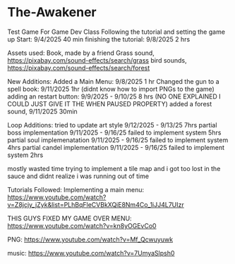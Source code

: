 # The-Awakener
 Test Game For Game Dev Class
 Following the tutorial and setting the game up Start: 9/4/2025 40 min
 finishing the tutorial: 9/8/2025 2 hrs

 Assets used:
 Book, made by a friend
 Grass sound, https://pixabay.com/sound-effects/search/grass
 bird sounds, https://pixabay.com/sound-effects/search/forest

 New Additions:
 Added a Main Menu: 9/8/2025 1 hr
 Changed the gun to a spell book: 9/11/2025 1hr (didnt know how to import PNGs to the game)
 adding an restart button: 9/9/2025 - 9/10/25 8 hrs (NO ONE EXPLAINED I COULD JUST GIVE IT THE WHEN PAUSED PROPERTY)
 added a forest sound, 9/11/2025 30min

 Loop Additions:
 tried to update art style 9/12/2025 - 9/13/25 7hrs
 partial boss implementation 9/11/2025 - 9/16/25 failed to implement system 5hrs
 partial soul implemenatation 9/11/2025 - 9/16/25 failed to implement system 4hrs
 partial candel implementation 9/11/2025 - 9/16/25 failed to implement system 2hrs

 mostly wasted time trying to implement a tile map and i got too lost in the sauce and didnt realize i was running out of time 

 Tutorials Followed:
 Implementing a main menu:
 https://www.youtube.com/watch?v=Z8jcjy_jZyk&list=PLhBqFleCVBkXQiE8Nm4Co_1iJJ4L7UIzr

 THIS GUYS FIXED MY GAME OVER MENU:
 https://www.youtube.com/watch?v=kn8yOGEvCo0

 PNG:
 https://www.youtube.com/watch?v=Mf_Qcwuyuwk

 music:
 https://www.youtube.com/watch?v=7UmyaSlpsh0

 



